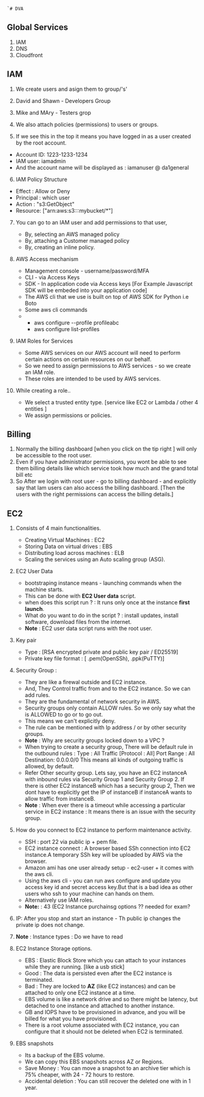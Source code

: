     `# DVA

## Global Services
1. IAM
2. DNS
3. Cloudfront

## IAM

1. We create users and asign them to group/'s'
2. David and Shawn - Developers Group
3. Mike and MAry - Testers grop

4. We also attach policies (permissions) to users or groups.
5. If we see this in the top it means you have logged in as a user created by the root account.
- Account ID: 1223-1233-1234
- IAM user: iamadmin
- And the account name will be displayed as : iamanuser @ da1general
6. IAM Policy Structure
  - Effect : Allow or Deny
  - Principal : which user
  - Action : "s3:GetObject"
  - Resource: ["arn:aws:s3:::mybucket/*"]
 
7. You can go to an IAM user and add permissions to that user,
   - By, selecting an AWS managed policy
   - By, attaching a Customer managed policy
   - By, creating an inline policy.

8. AWS Access mechanism
   - Management console - username/password/MFA
   - CLI - via  Access Keys
   - SDK - In application code via Access keys [For Example Javascript SDK will be embeded into your application code]
   - The AWS cli that we use is built on top of AWS SDK for Python i.e Boto
   - Some aws cli commands
   - - aws configure --profile profileabc
     - aws configure list-profiles
    
9. IAM Roles for Services
    - Some AWS services on our AWS account will need to perform certain actions on certain resources on our behalf.
    - So we need to assign permissions to AWS services - so we create an IAM role.
    - These roles are intended to be used by AWS services.
      
10. While creating a role..
    - We select a trusted entity type. [service like EC2 or Lambda / other 4 entities ]
    - We assign permissions or policies.

## Billing
1. Normally the billing dashboard [when you click on the tip right ] will only be accessible to the root user.
2. Even if you have administrator permissions, you wont be able to see them billing details like which service took how much and the grand total bill etc
3. So After we login with root user - go to billing dashboard - and explicitly say that Iam users can also access the billing dashboard. [Then the users with the right permissions can access the billing details.]

## EC2
1. Consists of 4 main functionalities.
   - Creating Virtual Machines : EC2
   - Storing Data on virtual drives : EBS
   - Distributing load across machines : ELB
   - Scaling the services using an Auto scaling group (ASG).
2. EC2 User Data
   - bootstraping instance means - launching commands when the machine starts.
   - This can be done with **EC2 User data** script.
   - when does this script run ? : It runs only once at the instance **first launch**.
   - What do you want to do in the script ? : install updates, install software, download files from the internet.
   - **Note** : EC2 user data script runs with the root user.
  
3. Key pair
   - Type : [RSA encrypted private and public key pair / ED25519]
   - Private key file format : [ .pem(OpenSSh), .ppk(PuTTY)]

4. Security Group : 
    - They are like a firewal outside and EC2 instance.
    - And, They Control traffic from and to the EC2 instance. So we can add rules.
    - They are the fundamental of network security in AWS.
    - Security groups only contain ALLOW rules. So we only say what the is ALLOWED to go or to go out.
    - This means we can't explicitly deny.
    - The rule can be mentioned with Ip address / or by other security groups.
    - **Note** : Why are security groups locked down to a VPC ?
    - When trying to create a security group, There will be default rule in the outbound rules : 
      Type : All Traffic [Protocol : All]
      Port Range : All
      Destination: 0.0.0.0/0
      This means all kinds of outgoing traffic is allowed, by default.
    - Refer Other security group.
      Lets say, you have an EC2 instanceA with inbound rules via Security Group 1 and Security Group 2.
      If there is other EC2 instanceB which has a security group 2, Then we dont have to explicitly get the IP of instanceB if instanceA wants to allow traffic from instanceB.
    - **Note** : When ever there is a timeout while accessing a particular service in EC2 instance : It means there is an issue with the security group.

5. How do you connect to EC2 instance to perform maintenance activity.
   - SSH : port 22 via public ip + pem file.
   - EC2 instance connect : A browser based SSh connection into EC2 instance.A temporary SSh key will be uploaded by AWS via the browser.
   - Amazon ami has one user already setup - ec2-user + it comes with the aws cli.
   - Using the aws cli - you can run aws configure and update you access key id and secret access key.But that is a bad idea as other users who ssh to your machine can hands on them.
   - Alternatively use IAM roles.
   - **Note:** : 43 (EC2 Instance purchainsg options ?? needed for exam?

6. IP: After you stop and start an instance -  Th public ip changes the private ip does not change.

7. **Note** : Instance types : Do we have to read

8. EC2 Instance Storage options.
   - EBS : Elastic Block Store which you can attach to your instances while they are running. [like a usb stick]
   - Good : The data is persisted even after the EC2 instance is terminated.
   - Bad : They are locked to **AZ** (like EC2 instances) and can be attached to only one EC2 instance at a time.
   - EBS volume is like a network drive and so there might be latency, but detached to one instance and attached to another instance.
   - GB and IOPS have to be provisioned in advance, and you will be billed for what you have provisioned.
   - There is a root volume associated with EC2 instance, you can configure that it should not be deleted when EC2 is terminated.

9. EBS snapshots
    - Its a backup of the EBS volume.
    - We can copy this EBS snapshots across AZ or Regions.
    - Save Money : You can move a snapshot to an archive tier which is 75% cheaper, with 24 - 72 hours to restore.
    - Accidental deletion : You can still recover the deleted one with in 1 year. 


